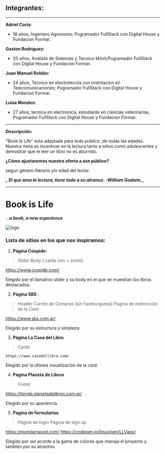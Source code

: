 ## Integrantes:
***

**Adriel Coria:**
- 18 años, Ingeniero Agronomo; Pogramador FullStack con Digital House y Fundacion Formar.

**Gaston Rodriguez:**
- 20 años, Analista de Sistemas y Tecnico Móvil;Pogramador FullStack con Digital House y Fundacion Formar.

**Juan Manuel Roldán:**
- 24 años, Tecnico en electrotecnia con orientacion en Telecomunicaciones; Pogramador FullStack con Digital House y Fundacion Formar.

**Luisa Morales:**
- 27 años, tecnica en electronica, estudiante en ciencias veterinarias, Pogramador FullStack con Digital House y Fundacion Formar.

***

**Descripción:**

"Book Is Life" esta adaptada para todo publico ,de todas las edades.
Nuestra meta es incentivar en la lectura tanto a niños como adolescentes
y demostrar que el leer un libro no es aburrido.

**¿Cómo ajustaremos nuestra oferta a ese público?**

segun genero literario y/o edad del lector. 

***_ El que ama la lectura, tiene todo a su alcance. -William Godwin._***


***

# Book is Life 

...**_a book, a new experience_**

![logo](https://raw.github.com/gaston741/Grupo_8_Books.Is.Life/blob/master/design/logo/logo%20proyect%20oficial.png)



### Lista de sitios en los que nos inspiramos:


1. **Página Cúspide:** 

> Slider 
> Body ( cards con +  zoom)

 https://www.cuspide.com/

Elegido por el llamativo slider y su body en el que se muestran los libros destacados.



2. **Página SBS** :
 
> Header 
> Carrito de Compras (sin hamburguesa) 
> Pagina de redirección de la Card.


  https://www.sbs.com.ar/


  Elegido por su estructura y simpleza



3. **Página La Casa del Libro** 

> Cards


    https://www.casadellibro.com/

Elegido por la idónea visualización de la card.


4. **Página Planeta de Libros**

> Footer

   https://tienda.planetadelibros.com.ar/

Elegido por su apariencia.



5. **Pagina de formularios** 

> Página de login
> Página de sign up
  
  https://monsterspost.com/
  https://codepen.io/linux/pen/LLVaqx/

Elegido por ser acorde a la gama de colores que maneja el proyecto y tambien por su atractivo


